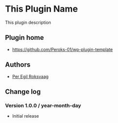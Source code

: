 # This Plugin Name 

This plugin description

## Plugin home
* https://github.com/Peroks-01/wp-plugin-template

## Authors
* [Per Egil Roksvaag](https://codeable.io/developers/per-egil-roksvaag/)

## Change log

### Version 1.0.0 / year-month-day
* Initial release